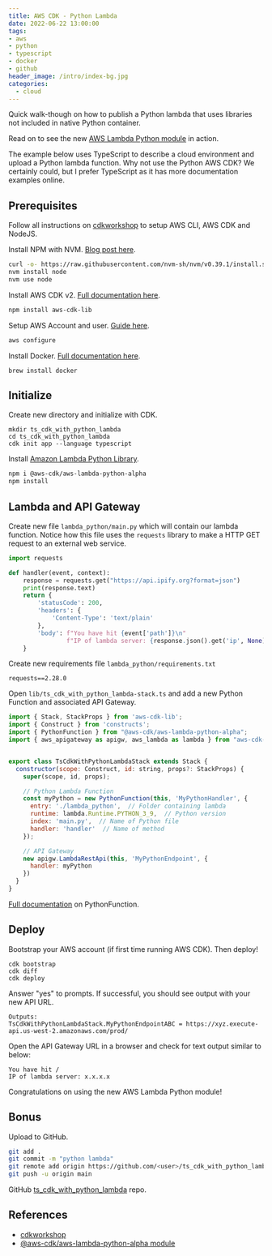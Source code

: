 ```yaml
---
title: AWS CDK - Python Lambda
date: 2022-06-22 13:00:00
tags:
- aws
- python
- typescript
- docker
- github
header_image: /intro/index-bg.jpg
categories:
  - cloud
---
```

Quick walk-though on how to publish a Python lambda that uses libraries not included in native Python container.
<!-- more -->

Read on to see the new [AWS Lambda Python module](https://docs.aws.amazon.com/cdk/api/v2/docs/aws-lambda-python-alpha-readme.html#python-function) in action.

The example below uses TypeScript to describe a cloud environment and upload a Python lambda function. Why not use the Python AWS CDK? We certainly could, but I prefer TypeScript as it has more documentation examples online.


## Prerequisites

Follow all instructions on [cdkworkshop](https://cdkworkshop.com/) to setup AWS CLI, AWS CDK and NodeJS.

Install NPM with NVM. [Blog post here](https://nodesource.com/blog/installing-node-js-tutorial-using-nvm-on-mac-os-x-and-ubuntu/).
```bash
curl -o- https://raw.githubusercontent.com/nvm-sh/nvm/v0.39.1/install.sh | bash
nvm install node
nvm use node
```

Install AWS CDK v2. [Full documentation here](https://docs.aws.amazon.com/cdk/v2/guide/getting_started.html).
```bash
npm install aws-cdk-lib
```

Setup AWS Account and user. [Guide here](https://cdkworkshop.com/15-prerequisites/200-account.html).
```bash
aws configure
```

Install Docker. [Full documentation here](https://docs.docker.com/desktop/mac/install/).
```
brew install docker
```

## Initialize

Create new directory and initialize with CDK.
```
mkdir ts_cdk_with_python_lambda
cd ts_cdk_with_python_lambda
cdk init app --language typescript
```

Install [Amazon Lambda Python Library](https://www.npmjs.com/package/@aws-cdk/aws-lambda-python-alpha).
```bash
npm i @aws-cdk/aws-lambda-python-alpha
npm install
```

## Lambda and API Gateway

Create new file `lambda_python/main.py` which will contain our lambda function. Notice how this file uses the `requests` library to make a HTTP GET request to an external web service.

```python
import requests

def handler(event, context):
    response = requests.get("https://api.ipify.org?format=json")
    print(response.text)
    return {
        'statusCode': 200,
        'headers': {
            'Content-Type': 'text/plain'
        },
        'body': f"You have hit {event['path']}\n"
                f"IP of lambda server: {response.json().get('ip', None)}"
    }
```

Create new requirements file `lambda_python/requirements.txt`
```
requests==2.28.0
```

Open `lib/ts_cdk_with_python_lambda-stack.ts` and add a new Python Function and associated API Gateway.

```js
import { Stack, StackProps } from 'aws-cdk-lib';
import { Construct } from 'constructs';
import { PythonFunction } from "@aws-cdk/aws-lambda-python-alpha";
import { aws_apigateway as apigw, aws_lambda as lambda } from "aws-cdk-lib";


export class TsCdkWithPythonLambdaStack extends Stack {
  constructor(scope: Construct, id: string, props?: StackProps) {
    super(scope, id, props);

    // Python Lambda Function
    const myPython = new PythonFunction(this, 'MyPythonHandler', {
      entry: './lambda_python',  // Folder containing lambda
      runtime: lambda.Runtime.PYTHON_3_9,  // Python version
      index: 'main.py',  // Name of Python file
      handler: 'handler'  // Name of method
    });

    // API Gateway
    new apigw.LambdaRestApi(this, 'MyPythonEndpoint', {
      handler: myPython
    })
  }
}

```

[Full documentation](https://docs.aws.amazon.com/cdk/api/v2/docs/aws-lambda-python-alpha-readme.html#python-function) on PythonFunction.


## Deploy
Bootstrap your AWS account (if first time running AWS CDK). Then deploy!
```
cdk bootstrap
cdk diff
cdk deploy
```

Answer "yes" to prompts. If successful, you should see output with your new API URL.
```
Outputs:
TsCdkWithPythonLambdaStack.MyPythonEndpointABC = https://xyz.execute-api.us-west-2.amazonaws.com/prod/
```

Open the API Gateway URL in a browser and check for text output similar to below:
```
You have hit /
IP of lambda server: x.x.x.x
```

Congratulations on using the new AWS Lambda Python module!

## Bonus

Upload to GitHub.

```bash
git add .
git commit -m "python lambda"
git remote add origin https://github.com/<user>/ts_cdk_with_python_lambda.git
git push -u origin main
```

GitHub [ts_cdk_with_python_lambda](https://github.com/martyrsmith/ts_cdk_with_python_lambda) repo.

## References

* [cdkworkshop](https://cdkworkshop.com/)
* [@aws-cdk/aws-lambda-python-alpha module](https://docs.aws.amazon.com/cdk/api/v2/docs/aws-lambda-python-alpha-readme.html)
